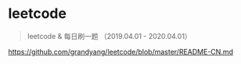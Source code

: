 # leetcode

> leetcode &amp; 每日刷一题 （2019.04.01 - 2020.04.01）


https://github.com/grandyang/leetcode/blob/master/README-CN.md
